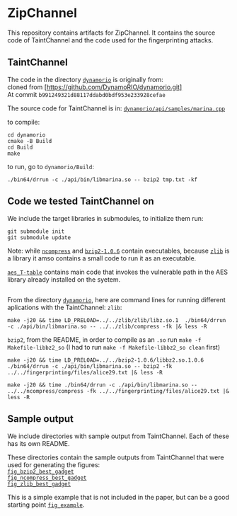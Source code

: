 # ZipChannel
This repository contains artifacts for ZipChannel. It contains the source code of TaintChannel and the code used for the fingerprinting attacks.

## TaintChannel
The code in the directory [`dynamorio`](dynamorio) is originally from:  
cloned from	[https://github.com/DynamoRIO/dynamorio.git]  
At commit	`b991249321d88117ddabd0bdf953e233928cefae`

The source code for TaintChannel is in: [`dynamorio/api/samples/marina.cpp`](dynamorio/api/samples/marina.cpp)

to compile:
```
cd dynamorio
cmake -B Build
cd Build
make
```

to run, go to `dynamorio/Build`:
```
./bin64/drrun -c ./api/bin/libmarina.so -- bzip2 tmp.txt -kf
```

## Code we tested TaintChannel on
We include the target libraries in submodules, to initialize them run:
```
git submodule init
git submodule update
```

Note: while [`ncompress`](ncompress) and [`bzip2-1.0.6`](bzip2-1.0.6) contain executables, because [`zlib`](zlib) is a library it amso contains a small code to run it as an executable.

[`aes_T-table`](aes_T-table) contains main code that invokes the vulnerable path in the AES library already installed on the syetem.

## 
From the directory [`dynamorio`](dynamorio), here are command lines for running different aplications with the TaintChannel:
`zlib`:
```
make -j20 && time LD_PRELOAD=../../zlib/zlib/libz.so.1  ./bin64/drrun -c ./api/bin/libmarina.so -- ../../zlib/compress -fk |& less -R
```
`bzip2`, from the README, in order to compile as an `.so` run `make -f Makefile-libbz2_so` (I had to run `make -f Makefile-libbz2_so clean` first)
```
make -j20 && time LD_PRELOAD=../../bzip2-1.0.6/libbz2.so.1.0.6 ./bin64/drrun -c ./api/bin/libmarina.so -- bzip2 -fk ../../fingerprinting/files/alice29.txt |& less -R
```
```
make -j20 && time ./bin64/drrun -c ./api/bin/libmarina.so -- ../../ncompress/compress -fk ../../fingerprinting/files/alice29.txt |& less -R
```

## Sample output
We include directories with sample output from TaintChannel. Each of these has its own README.

These directories contain the sample outputs from TaintChannel that were used for generating the figures:  
[`fig_bzip2_best_gadget`](fig_bzip2_best_gadget)  
[`fig_ncompress_best_gadget`](fig_ncompress_best_gadget)  
[`fig_zlib_best_gadget`](fig_zlib_best_gadget)

This is a simple example that is not included in the paper, but can be a good starting point
[`fig_example`](fig_example).

